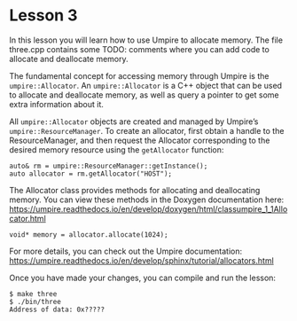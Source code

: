 # Lesson 3

In this lesson you will learn how to use Umpire to allocate memory. The file
three.cpp contains some TODO: comments where you can add code to allocate and
deallocate memory.

The fundamental concept for accessing memory through Umpire is the
`umpire::Allocator`. An `umpire::Allocator` is a C++ object that can be used to
allocate and deallocate memory, as well as query a pointer to get some extra
information about it.

All `umpire::Allocator` objects are created and managed by Umpire’s
`umpire::ResourceManager`. To create an allocator, first obtain a handle to the
ResourceManager, and then request the Allocator corresponding to the desired
memory resource using the `getAllocator` function:

```
auto& rm = umpire::ResourceManager::getInstance();
auto allocator = rm.getAllocator("HOST");
```

The Allocator class provides methods for allocating and deallocating memory. You
can view these methods in the Doxygen documentation here:
https://umpire.readthedocs.io/en/develop/doxygen/html/classumpire_1_1Allocator.html

```
void* memory = allocator.allocate(1024);
```

For more details, you can check out the Umpire documentation:
https://umpire.readthedocs.io/en/develop/sphinx/tutorial/allocators.html

Once you have made your changes, you can compile and run the lesson:

```
$ make three
$ ./bin/three
Address of data: 0x?????
```